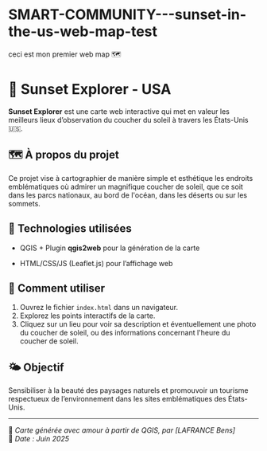 # SMART-COMMUNITY---sunset-in-the-us-web-map-test
ceci est mon premier web map 🗺 
# 🌇 Sunset Explorer - USA

**Sunset Explorer** est une carte web interactive qui met en valeur les meilleurs lieux d’observation du coucher du soleil à travers les États-Unis 🇺🇸.

## 🗺️ À propos du projet

Ce projet vise à cartographier de manière simple et esthétique les endroits emblématiques où admirer un magnifique coucher de soleil, que ce soit dans les parcs nationaux, au bord de l'océan, dans les déserts ou sur les sommets.

## 🔧 Technologies utilisées

- QGIS + Plugin **qgis2web** pour la génération de la carte

- HTML/CSS/JS (Leaflet.js) pour l’affichage web

## 🚀 Comment utiliser

1. Ouvrez le fichier `index.html` dans un navigateur.
2. Explorez les points interactifs de la carte.
3. Cliquez sur un lieu pour voir sa description et éventuellement une photo du coucher de soleil, ou des informations concernant l'heure du coucher de soleil.

## 🌤️ Objectif

Sensibiliser à la beauté des paysages naturels et promouvoir un tourisme respectueux de l’environnement dans les sites emblématiques des États-Unis.

---

📝 *Carte générée avec amour à partir de QGIS, par [LAFRANCE Bens]*  
📅 *Date : Juin 2025*
